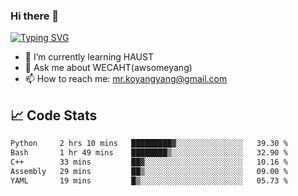 ### Hi there 👋

[![Typing SVG](https://readme-typing-svg.herokuapp.com?color=%23F78A63&lines=Here+are+some+ideas+to+get+you+started%3A)](https://git.io/typing-svg)

- 🌱 I’m currently learning HAUST
- 💬 Ask me about WECAHT(awsomeyang)
- 📫 How to reach me: mr.koyangyang@gmail.com

## &#x1f4c8; Code Stats
<!--START_SECTION:waka-->

```txt
Python     2 hrs 10 mins   █████████▓░░░░░░░░░░░░░░░   39.30 %
Bash       1 hr 49 mins    ████████▒░░░░░░░░░░░░░░░░   32.90 %
C++        33 mins         ██▓░░░░░░░░░░░░░░░░░░░░░░   10.16 %
Assembly   29 mins         ██▒░░░░░░░░░░░░░░░░░░░░░░   09.00 %
YAML       19 mins         █▒░░░░░░░░░░░░░░░░░░░░░░░   05.73 %
```

<!--END_SECTION:waka-->